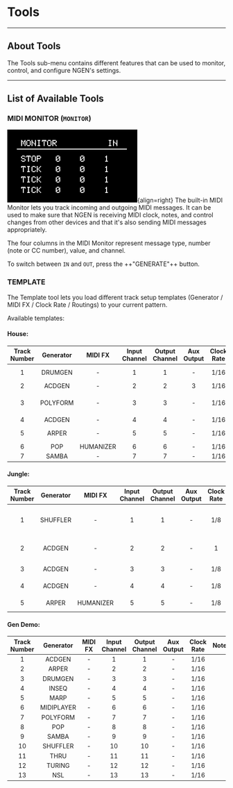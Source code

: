# Tools

--- 

## About Tools

The Tools sub-menu contains different features that can be used to monitor, control, and configure NGEN's settings.

---

## List of Available Tools

### MIDI MONITOR (```MONITOR```)

![](images/NGEN_MIDIMonitor.gif){align=right}
The built-in MIDI Monitor lets you track incoming and outgoing MIDI messages.
It can be used to make sure that NGEN is receiving MIDI clock, notes, and control changes from other devices and that it's also sending MIDI messages appropriately.

The four columns in the MIDI Monitor represent message type, number (note or CC number), value, and channel.

To switch between ```IN``` and ```OUT```, press the ++"GENERATE"++ button.


### TEMPLATE

The Template tool lets you load different track setup templates (Generator / MIDI FX / Clock Rate / Routings) to your current pattern.

Available templates:

#### House:

|**Track Number**|**Generator**|**MIDI FX**| **Input Channel** | **Output Channel** | **Aux Output** | **Clock Rate** |        **Note**        |
|:------------------:|:---------------:|:-------------:|:-----------------:|:------------------:|:--------------:|:--------------:|:----------------------:|
|         1          |     DRUMGEN     |       -       |         1         |         1          |       -        |      1/16      |       Main drums       |
|         2          |     ACDGEN      |       -       |         2         |         2          |       3        |      1/16      |          Bass          |
|         3          |    POLYFORM     |       -       |         3         |         3          |       -        |      1/16      | Polyphonic short synth |
|         4          |     ACDGEN      |       -       |         4         |         4          |       -        |      1/16      |       Lead synth       |
|         5          |      ARPER      |       -       |         5         |         5          |       -        |      1/16      | Percussive instrument  |
|         6          |       POP       |   HUMANIZER   |         6         |         6          |       -        |      1/16      |         Piano          |
|         7          |      SAMBA      |       -       |         7         |         7          |       -        |      1/16      |       Percussion       |

#### Jungle:

|**Track Number**|**Generator**|**MIDI FX**| **Input Channel** | **Output Channel** | **Aux Output** | **Clock Rate** |     **Note**      |
|:------------------:|:---------------:|:-------------:|:-----------------:|:------------------:|:--------------:|:--------------:|:---------------------:|
|         1          |    SHUFFLER     |       -       |         1         |         1          |       -        |      1/8       | 1/8 Sliced Drum Break |
|         2          |     ACDGEN      |       -       |         2         |         2          |       -        |       1        |  Pads / Legato Synth  |
|         3          |     ACDGEN      |       -       |         3         |         3          |       -        |      1/8       |       Sub Bass        |
|         4          |     ACDGEN      |       -       |         4         |         4          |       -        |      1/8       |     Sampled Stab      |
|         5          |      ARPER      |   HUMANIZER   |         5         |         5          |       -        |      1/8       |       Arp Synth       |

#### Gen Demo:


|**Track Number**|**Generator**|**MIDI FX**| **Input Channel** | **Output Channel** | **Aux Output** | **Clock Rate** |**Note**|
|:------------------:|:---------------:|:-------------:|:-----------------:|:------------------:|:--------------:|:--------------:|:----------:|
|         1          |     ACDGEN      |       -       |         1         |         1          |       -        |      1/16      |            |
|         2          |      ARPER      |       -       |         2         |         2          |       -        |      1/16      |            |
|         3          |     DRUMGEN     |       -       |         3         |         3          |       -        |      1/16      |            |
|         4          |      INSEQ      |       -       |         4         |         4          |       -        |      1/16      |            |
|         5          |      MARP       |       -       |         5         |         5          |       -        |      1/16      |            |
|         6          |   MIDIPLAYER    |       -       |         6         |         6          |       -        |      1/16      |            |
|         7          |    POLYFORM     |       -       |         7         |         7          |       -        |      1/16      |            |
|         8          |       POP       |       -       |         8         |         8          |       -        |      1/16      |            |
|         9          |      SAMBA      |       -       |         9         |         9          |       -        |      1/16      |            |
|         10         |    SHUFFLER     |       -       |        10         |         10         |       -        |      1/16      |            |
|         11         |      THRU       |       -       |        11         |         11         |       -        |      1/16      |            |
|         12         |     TURING      |       -       |        12         |         12         |       -        |      1/16      |            |
|         13         |       NSL       |       -       |        13         |         13         |       -        |      1/16      |            |
